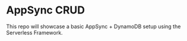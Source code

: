 # AppSync CRUD

This repo will showcase a basic AppSync + DynamoDB setup using the Serverless Framework.